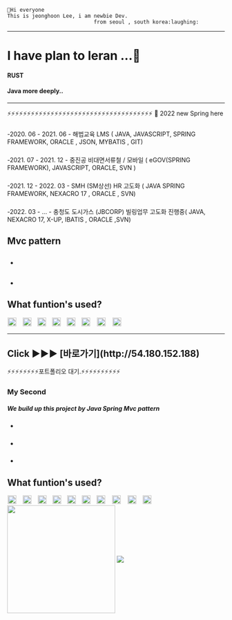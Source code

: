 ```
👋Hi everyone
This is jeonghoon Lee, i am newbie Dev.  
                            from seoul , south korea:laughing:
```



___
# I have plan to  leran ...🎈

#### RUST

#### Java more deeply..

___
⚡⚡⚡⚡⚡⚡⚡⚡⚡⚡⚡⚡⚡⚡⚡⚡⚡⚡⚡⚡⚡⚡⚡⚡⚡⚡⚡⚡⚡⚡⚡⚡⚡⚡⚡⚡⚡
🌸  2022 new Spring here



### 
  -2020. 06 - 2021. 06 - 해법교육 LMS ( JAVA, JAVASCRIPT, SPRING FRAMEWORK, ORACLE , JSON, MYBATIS , GIT)
###
  -2021. 07 - 2021. 12 - 중진공 비대면서류철 / 모바일 ( eGOV(SPRING FRAMEWORK), JAVASCRIPT, ORACLE, SVN ) 
###
  -2021. 12 - 2022. 03 - SMH (SM상선) HR 고도화     ( JAVA SPRING FRAMEWORK, NEXACRO 17 , ORACLE , SVN)
### 
  -2022. 03 - ...      - 충청도 도시가스 (JBCORP) 빌링업무 고도화 진행중( JAVA, NEXACRO 17, X-UP,  IBATIS , ORACLE ,SVN)


## Mvc pattern
## 
* ####
* ####


<h2> What funtion's used?</h2>
<div>

<img src="https://img.shields.io/badge/Github-181717?style=flat-square&logo=Github&logoColor=white" style="height :20px; margin-left : 1px; margin-right : 10px;"/>

<img src="https://img.shields.io/badge/JavaScript-F7DF1E?style=flat-square&logo=JavaScript&logoColor=white" style="height :20px; margin-left : 1px; margin-right : 10px;"/>

<img src="https://img.shields.io/badge/Css3-1572B6?style=flat-square&logo=Css3&logoColor=Yellow" style="height : 20px; margin-left : 0; margin-right : 10px;"/>

<img src="https://img.shields.io/badge/Html5-E34F26?style=flat-square&logo=HTML5&logoColor=white" style="height : 20px; margin-left : 0; margin-right : 10px;"/>

<img src="https://img.shields.io/badge/Java-007396?style=flat-square&logo=Java&logoColor=white" style="height :20px; margin-left :0; margin-right : 10px;"/>           

<img src="https://img.shields.io/badge/Figma-F24E1E?style=flat-square&logo=&logoColor=white" style="height :20px; margin-left : 0; margin-right : 12px;"/>

<img src="https://img.shields.io/badge/Oracle-F80000?style=flat-square&logo=Oracle&logoColor=white" style="height :20px; margin-left : 0; margin-right : 12px;"/>
<img src="https://img.shields.io/badge/Apache Tomcat-F8DC75?style=flat-square&logo=ApacheTomcat&logoColor=white" style="height :20px; margin-left : 0; margin-right : 12px;"/>

 </div> 



___


<h2>Click ▶️▶️▶️ [바로가기](http://54.180.152.188)</h2>
⚡⚡⚡⚡⚡⚡⚡⚡포트폴리오 대기.⚡⚡⚡⚡⚡⚡⚡⚡⚡⚡





### My Second
##### **We build up this project by Java Spring Mvc pattern**
* #### 
* #### 
* #### 



<h2> What funtion's used?</h2>
<div>
<img src="https://img.shields.io/badge/Github-181717?style=flat-square&logo=Github&logoColor=white" style="height :20px; margin-left : 1px; margin-right : 10px;"/>
<img src="https://img.shields.io/badge/Notion-000000?style=flat-square&logo=Notion&logoColor=white" style="height :20px; margin-left : 1px; margin-right : 10px;"/>
<img src="https://img.shields.io/badge/JavaScript-F7DF1E?style=flat-square&logo=JavaScript&logoColor=white" style="height :20px; margin-left : 1px; margin-right : 10px;"/>
<img src="https://img.shields.io/badge/Css3-1572B6?style=flat-square&logo=Css3&logoColor=white" style="height : 20px; margin-left : 0; margin-right : 10px;"/>
<img src="https://img.shields.io/badge/Html5-E34F26?style=flat-square&logo=HTML5&logoColor=white" style="height : 20px; margin-left : 0; margin-right : 10px;"/>
<img src="https://img.shields.io/badge/Java-007396?style=flat-square&logo=Java&logoColor=white" style="height :20px; margin-left :0; margin-right : 10px;"/>           
<img src="https://img.shields.io/badge/Tailwind CSS-38B2AC?style=flat-square&logo=TailwindCSS&logoColor=white" style="height :20px; margin-left : 0; margin-right : 12px;"/>
<img src="https://img.shields.io/badge/Figma-A24E1E?style=flat-square&logo=Figma&logoColor=white" style="height :20px; margin-left : 0; margin-right : 12px;"/>
<img src="https://img.shields.io/badge/Oracle-F80000?style=flat-square&logo=Oracle&logoColor=white" style="height :20px; margin-left : 0; margin-right : 12px;"/>
<img src="https://img.shields.io/badge/Apache Tomcat-E8DC75?style=flat-square&logo=ApacheTomcat&logoColor=white" style="height :20px; margin-left : 0; margin-right : 12px;"/>

 
 </div>   



<div>                                                                                                           
<a href="https://github.com/anuraghazra/github-readme-stats">
  <img align="center" style=" height:250px; " src="https://github-readme-stats.vercel.app/api?username=hoontops&show_icons=true&theme=yeblu" /></a>
<a href="https://github.com/anuraghazra/convoychat">
  <img align="center" src="https://github-readme-stats.vercel.app/api/top-langs/?username=hoontops&layout=compact_icons=true&theme=yeblu" />
</a>
</div>
